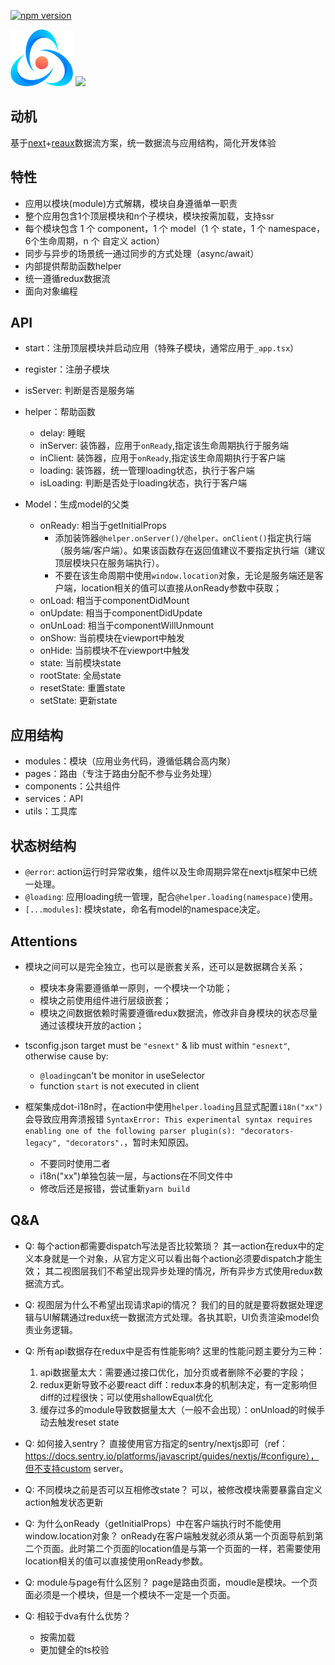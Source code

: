 [![npm version](https://img.shields.io/npm/v/reaux-next.svg?style=flat)](https://www.npmjs.com/package/reaux-next)

<img width="100" src="./logo.png"/> <img width="150" src="https://www.nextjs.cn/static/images/nextjs-logo.png"/>

## 动机
基于[next](https://nextjs.org/)+[reaux](https://github.com/vocoWone/reaux)数据流方案，统一数据流与应用结构，简化开发体验

## 特性
- 应用以模块(module)方式解耦，模块自身遵循单一职责
- 整个应用包含1个顶层模块和n个子模块，模块按需加载，支持ssr
- 每个模块包含 1 个 component，1 个 model（1 个 state，1 个 namespace，6个生命周期，n 个 自定义 action）
- 同步与异步的场景统一通过同步的方式处理（async/await）
- 内部提供帮助函数helper
- 统一遵循redux数据流
- 面向对象编程

## API
- start：注册顶层模块并启动应用（特殊子模块，通常应用于`_app.tsx`）

- register：注册子模块

- isServer: 判断是否是服务端

- helper：帮助函数
    - delay: 睡眠
    - inServer: 装饰器，应用于`onReady`,指定该生命周期执行于服务端
    - inClient: 装饰器，应用于`onReady`,指定该生命周期执行于客户端
    - loading: 装饰器，统一管理loading状态，执行于客户端
    - isLoading: 判断是否处于loading状态，执行于客户端

- Model：生成model的父类
    - onReady: 相当于getInitialProps
        - 添加装饰器`@helper.onServer()/@helper。onClient()`指定执行端（服务端/客户端）。如果该函数存在返回值建议不要指定执行端（建议顶层模块只在服务端执行）。
        - 不要在该生命周期中使用`window.location`对象，无论是服务端还是客户端，location相关的值可以直接从onReady参数中获取；
    - onLoad: 相当于componentDidMount
    - onUpdate: 相当于componentDidUpdate
    - onUnLoad: 相当于componentWillUnmount
    - onShow: 当前模块在viewport中触发
    - onHide: 当前模块不在viewport中触发
    - state: 当前模块state
    - rootState: 全局state
    - resetState: 重置state
    - setState: 更新state

## 应用结构
- modules：模块（应用业务代码，遵循低耦合高内聚）
- pages：路由（专注于路由分配不参与业务处理）
- components：公共组件
- services：API
- utils：工具库

## 状态树结构
- `@error`: action运行时异常收集，组件以及生命周期异常在nextjs框架中已统一处理。
- `@loading`: 应用loading统一管理，配合`@helper.loading(namespace)`使用。
- `[...modules]`: 模块state，命名有model的namespace决定。

## Attentions
- 模块之间可以是完全独立，也可以是嵌套关系，还可以是数据耦合关系；
    - 模块本身需要遵循单一原则，一个模块一个功能；
    - 模块之前使用组件进行层级嵌套；
    - 模块之间数据依赖时需要遵循redux数据流，修改非自身模块的状态尽量通过该模块开放的action；

- tsconfig.json target must be `"esnext"` & lib must within `"esnext"`, otherwise cause by: 
    - `@loading`can't be monitor in useSelector
    - function `start` is not executed in client

- 框架集成dot-i18n时，在action中使用`helper.loading`且显式配置`i18n("xx")`会导致应用奔溃报错 `SyntaxError: This experimental syntax requires enabling one of the following parser plugin(s): "decorators-legacy", "decorators".`，暂时未知原因。
    - 不要同时使用二者
    - i18n("xx")单独包装一层，与actions在不同文件中
    - 修改后还是报错，尝试重新`yarn build`

## Q&A
- Q: 每个action都需要dispatch写法是否比较繁琐？
	其一action在redux中的定义本身就是一个对象，从官方定义可以看出每个action必须要dispatch才能生效；
	其二视图层我们不希望出现异步处理的情况，所有异步方式使用redux数据流方式。

- Q: 视图层为什么不希望出现请求api的情况？
    我们的目的就是要将数据处理逻辑与UI解耦通过redux统一数据流方式处理。各执其职，UI负责渲染model负责业务逻辑。

- Q: 所有api数据存在redux中是否有性能影响?
    这里的性能问题主要分为三种：
	1. api数据量太大：需要通过接口优化，加分页或者删除不必要的字段；
	2. redux更新导致不必要react diff：redux本身的机制决定，有一定影响但diff的过程很快；可以使用shallowEqual优化
	3. 缓存过多的module导致数据量太大（一般不会出现）：onUnload的时候手动去触发reset state

- Q: 如何接入sentry？
    直接使用官方指定的sentry/nextjs即可（ref：https://docs.sentry.io/platforms/javascript/guides/nextjs/#configure），但不支持custom server。

- Q: 不同模块之前是否可以互相修改state？
    可以，被修改模块需要暴露自定义action触发状态更新

- Q: 为什么onReady（getInitialProps）中在客户端执行时不能使用window.location对象？
    onReady在客户端触发就必须从第一个页面导航到第二个页面。此时第二个页面的location值是与第一个页面的一样，若需要使用location相关的值可以直接使用onReady参数。

- Q: module与page有什么区别？
    page是路由页面，moudle是模块。一个页面必须是一个模块，但是一个模块不一定是一个页面。

- Q: 相较于dva有什么优势？
    - 按需加载
    - 更加健全的ts校验